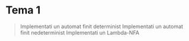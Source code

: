 # Tema 1 
> Implementati un automat finit determinist 
> Implementati un automat finit nedeterminist
> Implementati un Lambda-NFA
